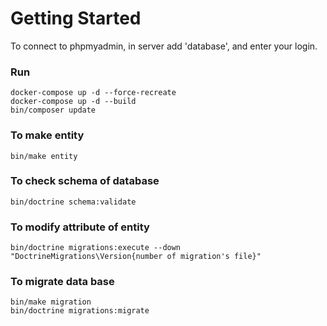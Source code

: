 # Getting Started

To connect to phpmyadmin, in server add 'database', and enter your login.

### Run
```
docker-compose up -d --force-recreate
docker-compose up -d --build
bin/composer update
```

### To make entity
```
bin/make entity
```
### To check schema of database
```
bin/doctrine schema:validate
```
### To modify attribute of entity
```
bin/doctrine migrations:execute --down "DoctrineMigrations\Version{number of migration's file}"
```

### To migrate data base
```
bin/make migration
bin/doctrine migrations:migrate
```

